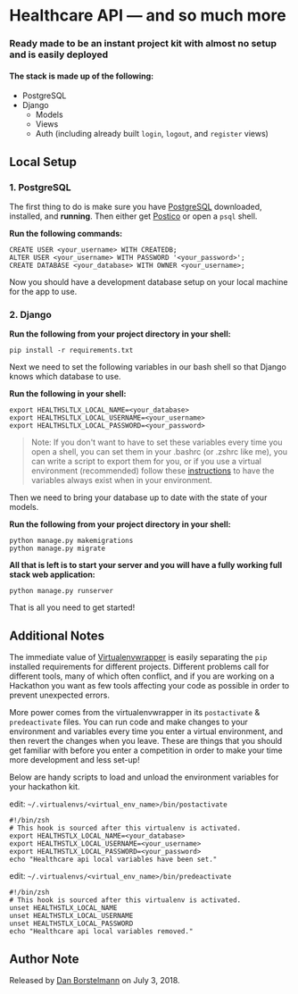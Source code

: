 Healthcare API &mdash; and so much more
===========

### Ready made to be an instant project kit with almost no setup and is easily deployed

#### The stack is made up of the following:

- PostgreSQL
- Django
    - Models
    - Views
    - Auth (including already built `login`, `logout`, and `register` views)

## Local Setup

### 1. PostgreSQL

The first thing to do is make sure you have [PostgreSQL](https://www.postgresql.org/) downloaded, installed, and **running**.  Then either get [Postico](https://eggerapps.at/postico/ "A fantastic PostgreSQL application for Mac") or open a `psql` shell.

**Run the following commands:**

```
CREATE USER <your_username> WITH CREATEDB;
ALTER USER <your_username> WITH PASSWORD '<your_password>';
CREATE DATABASE <your_database> WITH OWNER <your_username>;
```

Now you should have a development database setup on your local machine for the app to use.

### 2. Django

**Run the following from your project directory in your shell:**

```
pip install -r requirements.txt
```

Next we need to set the following variables in our bash shell so that Django knows which database to use.

**Run the following in your shell:**

```
export HEALTHSLTLX_LOCAL_NAME=<your_database>
export HEALTHSLTLX_LOCAL_USERNAME=<your_username>
export HEALTHSLTLX_LOCAL_PASSWORD=<your_password>
```

> Note: If you don't want to have to set these variables every time you open a shell, you can set them in your .bashrc (or .zshrc like me), you can write a script to export them for you, or if you use a virtual environment (recommended) follow these [instructions](#additional-notes) to have the variables always exist when in your environment.

Then we need to bring your database up to date with the state of your models.

**Run the following from your project directory in your shell:**

```
python manage.py makemigrations
python manage.py migrate
```

**All that is left is to start your server and you will have a fully working full stack web application:**

```
python manage.py runserver
```

That is all you need to get started!


## Additional Notes

The immediate value of [Virtualenvwrapper](https://virtualenvwrapper.readthedocs.io/en/latest/install.html) is easily separating the `pip` installed requirements for different projects. Different problems call for different tools, many of which often conflict, and if you are working on a Hackathon you want as few tools affecting your code as possible in order to prevent unexpected errors.

More power comes from the virtualenvwrapper in its `postactivate` & `predeactivate` files. You can run code and make changes to your environment and variables every time you enter a virtual environment, and then revert the changes when you leave. These are things that you should get familiar with before you enter a competition in order to make your time more development and less set-up!

Below are handy scripts to load and unload the environment variables for your hackathon kit.

edit: `~/.virtualenvs/<virtual_env_name>/bin/postactivate`
```
#!/bin/zsh
# This hook is sourced after this virtualenv is activated.
export HEALTHSTLX_LOCAL_NAME=<your_database>
export HEALTHSTLX_LOCAL_USERNAME=<your_username>
export HEALTHSTLX_LOCAL_PASSWORD=<your_password>
echo "Healthcare api local variables have been set."
```

edit: `~/.virtualenvs/<virtual_env_name>/bin/predeactivate`
```
#!/bin/zsh
# This hook is sourced after this virtualenv is activated.
unset HEALTHSTLX_LOCAL_NAME
unset HEALTHSTLX_LOCAL_USERNAME
unset HEALTHSTLX_LOCAL_PASSWORD
echo "Healthcare api local variables removed."
```


## Author Note

Released by [Dan Borstelmann](https://github.com/dborstelmann) on July 3, 2018.
